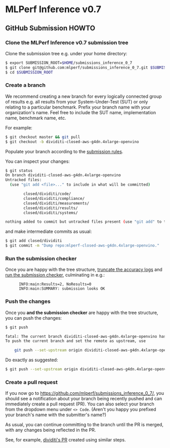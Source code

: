 # MLPerf Inference v0.7

## GitHub Submission HOWTO

### Clone the MLPerf Inference v0.7 submission tree

Clone the submission tree e.g. under your home directory:

```bash
$ export SUBMISSION_ROOT=$HOME/submissions_inference_0_7
$ git clone git@github.com:mlperf/submissions_inference_0_7.git $SUBMISSION_ROOT
$ cd $SUBMISSION_ROOT
```

### Create a branch

We recommend creating a new branch for every logically connected group of
results e.g. all results from your System-Under-Test (SUT) or only relating to
a particular benchmark. Prefix your branch name with your organization's name.
Feel free to include the SUT name, implementation name, benchmark name, etc.

For example:

```bash
$ git checkout master && git pull
$ git checkout -b dividiti-closed-aws-g4dn.4xlarge-openvino
```

Populate your branch according to the [submission rules](https://github.com/mlperf/policies/blob/master/submission_rules.adoc#directory-structure).

You can inspect your changes:

```bash
$ git status
On branch dividiti-closed-aws-g4dn.4xlarge-openvino
Untracked files:
  (use "git add <file>..." to include in what will be committed)

        closed/dividiti/code/
        closed/dividiti/compliance/
        closed/dividiti/measurements/
        closed/dividiti/results/
        closed/dividiti/systems/

nothing added to commit but untracked files present (use "git add" to track)
```

and make intermediate commits as usual:

```bash
$ git add closed/dividiti
$ git commit -m "Dump repo:mlperf-closed-aws-g4dn.4xlarge-openvino."
```

### Run the submission checker

Once you are happy with the tree structure, [truncate the accuracy logs](https://github.com/mlperf/inference/blob/master/tools/submission/truncate_accuracy_log.py) and [run the submission checker](https://github.com/mlperf/inference/blob/master/tools/submission/submission-checker.py), culminating in e.g.:

```
      INFO:main:Results=2, NoResults=0
      INFO:main:SUMMARY: submission looks OK
```

### Push the changes

Once you **and the submission checker** are happy with the tree structure, you can push the changes:

```bash
$ git push

fatal: The current branch dividiti-closed-aws-g4dn.4xlarge-openvino has no upstream branch.
To push the current branch and set the remote as upstream, use

    git push --set-upstream origin dividiti-closed-aws-g4dn.4xlarge-openvino
```

Do exactly as suggested:

```bash
$ git push --set-upstream origin dividiti-closed-aws-g4dn.4xlarge-openvino
```

### Create a pull request

If you now go to https://github.com/mlperf/submissions_inference_0_7/, you should see a notification
about your branch being recently pushed and can immediately create a pull request (PR).
You can also select your branch from the dropdown menu under `<> Code`. (Aren't you happy you prefixed your branch's name with the submitter's name?)

As usual, you can continue committing to the branch until the PR is merged, with any changes
being reflected in the PR.

See, for example, [dividiti's PR](https://github.com/mlperf/submissions_inference_0_7/pull/95)
created using similar steps.
